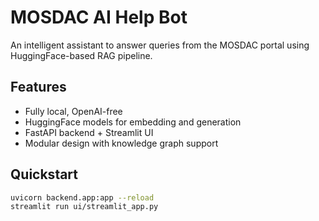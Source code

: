 # MOSDAC AI Help Bot

An intelligent assistant to answer queries from the MOSDAC portal using HuggingFace-based RAG pipeline.

## Features
- Fully local, OpenAI-free
- HuggingFace models for embedding and generation
- FastAPI backend + Streamlit UI
- Modular design with knowledge graph support

## Quickstart
```bash
uvicorn backend.app:app --reload
streamlit run ui/streamlit_app.py
```